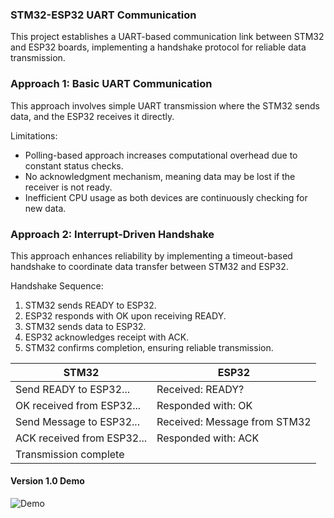 ### STM32-ESP32 UART Communication
This project establishes a UART-based communication link between STM32 and ESP32 boards, implementing a handshake protocol for reliable data transmission.

### Approach 1: Basic UART Communication
This approach involves simple UART transmission where the STM32 sends data, and the ESP32 receives it directly.

Limitations:
- Polling-based approach increases computational overhead due to constant status checks.
- No acknowledgment mechanism, meaning data may be lost if the receiver is not ready.
- Inefficient CPU usage as both devices are continuously checking for new data.

### Approach 2: Interrupt-Driven Handshake 
This approach enhances reliability by implementing a timeout-based handshake to coordinate data transfer between STM32 and ESP32.

Handshake Sequence:
1. STM32 sends READY to ESP32.
2. ESP32 responds with OK upon receiving READY.
3. STM32 sends data to ESP32.
4. ESP32 acknowledges receipt with ACK.
5. STM32 confirms completion, ensuring reliable transmission.

| STM32                          | ESP32                          |
|--------------------------------|--------------------------------|
| Send READY to ESP32...         | Received: READY?               |
| OK received from ESP32...      | Responded with: OK             |
| Send Message to ESP32...       | Received: Message from STM32   |
| ACK received from ESP32...     | Responded with: ACK            |
| Transmission complete          |                                |


#### Version 1.0 Demo
![Demo](./uart.gif) 
